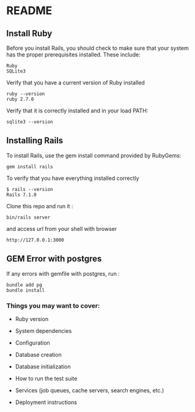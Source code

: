 # README

## Install Ruby
Before you install Rails, you should check to make sure that your system has the proper prerequisites installed. These include:

```
Ruby
SQLite3
```
Verify that you have a current version of Ruby installed

```
ruby --version
ruby 2.7.0
```
Verify that it is correctly installed and in your load PATH:

```
sqlite3 --version
```

## Installing Rails
To install Rails, use the gem install command provided by RubyGems:
```
gem install rails
```
To verify that you have everything installed correctly
```
$ rails --version
Rails 7.1.0
```

Clone this repo and run it :
```
bin/rails server
```
and access url from your shell with browser
```
http://127.0.0.1:3000
```

## GEM Error with postgres
If any errors with gemfile with postgres, run :
```
bundle add pg
bundle install
```

### Things you may want to cover:

* Ruby version

* System dependencies

* Configuration

* Database creation

* Database initialization

* How to run the test suite

* Services (job queues, cache servers, search engines, etc.)

* Deployment instructions
